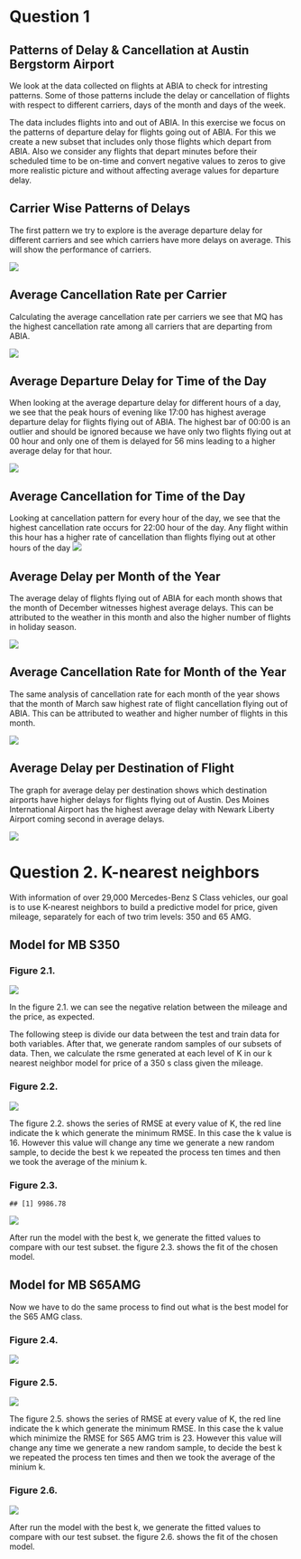 Question 1
==========

Patterns of Delay & Cancellation at Austin Bergstorm Airport
------------------------------------------------------------

We look at the data collected on flights at ABIA to check for intresting
patterns. Some of those patterns include the delay or cancellation of
flights with respect to different carriers, days of the month and days
of the week.

The data includes flights into and out of ABIA. In this exercise we
focus on the patterns of departure delay for flights going out of ABIA.
For this we create a new subset that includes only those flights which
depart from ABIA. Also we consider any flights that depart minutes
before their scheduled time to be on-time and convert negative values to
zeros to give more realistic picture and without affecting average
values for departure delay.

Carrier Wise Patterns of Delays
-------------------------------

The first pattern we try to explore is the average departure delay for
different carriers and see which carriers have more delays on average.
This will show the performance of carriers.

![](Assignment-1_files/figure-markdown_strict/unnamed-chunk-2-1.png)

Average Cancellation Rate per Carrier
-------------------------------------

Calculating the average cancellation rate per carriers we see that MQ
has the highest cancellation rate among all carriers that are departing
from ABIA.

![](Assignment-1_files/figure-markdown_strict/unnamed-chunk-3-1.png)

Average Departure Delay for Time of the Day
-------------------------------------------

When looking at the average departure delay for different hours of a
day, we see that the peak hours of evening like 17:00 has highest
average departure delay for flights flying out of ABIA. The highest bar
of 00:00 is an outlier and should be ignored because we have only two
flights flying out at 00 hour and only one of them is delayed for 56
mins leading to a higher average delay for that hour.

![](Assignment-1_files/figure-markdown_strict/unnamed-chunk-4-1.png)

Average Cancellation for Time of the Day
----------------------------------------

Looking at cancellation pattern for every hour of the day, we see that
the highest cancellation rate occurs for 22:00 hour of the day. Any
flight within this hour has a higher rate of cancellation than flights
flying out at other hours of the day
![](Assignment-1_files/figure-markdown_strict/unnamed-chunk-5-1.png)

Average Delay per Month of the Year
-----------------------------------

The average delay of flights flying out of ABIA for each month shows
that the month of December witnesses highest average delays. This can be
attributed to the weather in this month and also the higher number of
flights in holiday season.

![](Assignment-1_files/figure-markdown_strict/unnamed-chunk-6-1.png)

Average Cancellation Rate for Month of the Year
-----------------------------------------------

The same analysis of cancellation rate for each month of the year shows
that the month of March saw highest rate of flight cancellation flying
out of ABIA. This can be attributed to weather and higher number of
flights in this month.

![](Assignment-1_files/figure-markdown_strict/unnamed-chunk-7-1.png)

Average Delay per Destination of Flight
---------------------------------------

The graph for average delay per destination shows which destination
airports have higher delays for flights flying out of Austin. Des Moines
International Airport has the highest average delay with Newark Liberty
Airport coming second in average delays.

![](Assignment-1_files/figure-markdown_strict/unnamed-chunk-8-1.png)

Question 2. K-nearest neighbors
===============================

With information of over 29,000 Mercedes-Benz S Class vehicles, our goal
is to use K-nearest neighbors to build a predictive model for price,
given mileage, separately for each of two trim levels: 350 and 65 AMG.

Model for MB S350
-----------------

### Figure 2.1.

![](Assignment-1_files/figure-markdown_strict/unnamed-chunk-10-1.png)

In the figure 2.1. we can see the negative relation between the mileage
and the price, as expected.

The following steep is divide our data between the test and train data
for both variables. After that, we generate random samples of our
subsets of data. Then, we calculate the rsme generated at each level of
K in our k nearest neighbor model for price of a 350 s class given the
mileage.

### Figure 2.2.

![](Assignment-1_files/figure-markdown_strict/unnamed-chunk-12-1.png)

The figure 2.2. shows the series of RMSE at every value of K, the red
line indicate the k which generate the minimum RMSE. In this case the k
value is 16. However this value will change any time we generate a new
random sample, to decide the best k we repeated the process ten times
and then we took the average of the minium k.

### Figure 2.3.

    ## [1] 9986.78

![](Assignment-1_files/figure-markdown_strict/unnamed-chunk-13-1.png)

After run the model with the best k, we generate the fitted values to
compare with our test subset. the figure 2.3. shows the fit of the
chosen model.

Model for MB S65AMG
-------------------

Now we have to do the same process to find out what is the best model
for the S65 AMG class.

### Figure 2.4.

![](Assignment-1_files/figure-markdown_strict/unnamed-chunk-14-1.png)

### Figure 2.5.

![](Assignment-1_files/figure-markdown_strict/unnamed-chunk-16-1.png)

The figure 2.5. shows the series of RMSE at every value of K, the red
line indicate the k which generate the minimum RMSE. In this case the k
value which minimize the RMSE for S65 AMG trim is 23. However this value
will change any time we generate a new random sample, to decide the best
k we repeated the process ten times and then we took the average of the
minium k.

### Figure 2.6.

![](Assignment-1_files/figure-markdown_strict/unnamed-chunk-18-1.png)

After run the model with the best k, we generate the fitted values to
compare with our test subset. the figure 2.6. shows the fit of the
chosen model.
